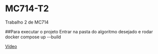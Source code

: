 # MC714-T2
Trabalho 2 de MC714

##Para executar o projeto
Entrar na pasta do algoritmo desejado e rodar docker compose up --build

[Vídeo](https://youtu.be/UjPWworBTI8)